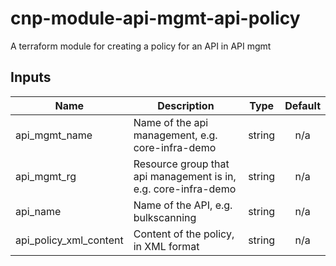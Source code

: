 # cnp-module-api-mgmt-api-policy

A terraform module for creating a policy for an API in API mgmt

## Inputs

| Name | Description | Type | Default |
|------|-------------|:----:|:-----:|
| api\_mgmt\_name | Name of the api management, e.g. core-infra-demo | string | n/a |
| api\_mgmt\_rg | Resource group that api management is in, e.g. core-infra-demo | string | n/a |
| api\_name | Name of the API, e.g. bulkscanning | string | n/a |
| api\_policy\_xml\_content | Content of the policy, in XML format | string | n/a |

